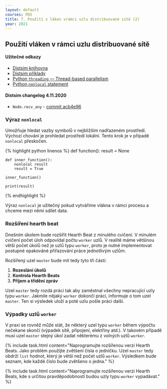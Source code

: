 ```yaml
---
layout: default
courses: PDS
title: 7. Použití v láken vrámci uzlu distribuované sítě (2)
year: 2021
---
```



## Použití vláken v rámci uzlu distribuované sítě

#### Užitečné odkazy
* [Distsim knihovna](https://github.com/mikulatomas/distsim)
* [Distsim příklady](https://github.com/mikulatomas/distsim/tree/master/examples)
* [Python `threading` — Thread-based parallelism](https://docs.python.org/3/library/threading.html)
* [Python ```nonlocal``` statement](https://docs.python.org/3/reference/simple_stmts.html#nonlocal)

#### Distsim changelog 4.11.2020
* ```Node.recv_any``` - [commit acb4e96](https://github.com/mikulatomas/distsim/commit/1068bd7c347a06f237f3bd932bcb3b40de94fa29?branch=1068bd7c347a06f237f3bd932bcb3b40de94fa29&diff=split)

### Výraz ```nonlocal```
Umožňuje hledat vazby symbolů v nejbližším nadřazeném prostředí. Výchozí chování je prohledat prostředí lokální. Tento krok je v případě ```nonlocal``` přeskočen.

{% highlight python linenos %}
def function():
    result = None

    def inner_function():
        nonlocal result
        result = True
    
    inner_function()

    print(result)
{% endhighlight %}

Výraz ```nonlocal``` je užitečný pokud vytváříme vlákna v rámci procesu a chceme mezi němi sdílet data.

### Rozšíření hearth beat
Dnešním úkolem bude rozšířit Hearth Beat z minulého cvičení. V minulém cvičení počet úloh odpovídal počtu ```worker``` uzlů. V realitě máme většínou větší počet úkolů než je uzlů typu ```worker```, proto je nutné implementovat postupné opakováné přiřazování práce jednotlivým uzlům.

Rozšířený uzel ```master``` bude mít tedy tyto tři části:
1. **Rozeslání úkolů**
2. **Kontrola Hearth Beats**
3. **Příjem a třídění zpráv**

Uzel ```master``` tedy rozdá práci tak aby zaměstnal všechny nepracující uzly typu ```worker```. Jakmile nějaký ```worker``` dokončí práci, informuje o tom uzel ```master```. Ten si výsledek uloží a poté uzlu pošle práci další.

### Výpadky uzlů ```worker```
V praxi se rovněž může stát, že některý uzel typu ```worker``` během výpočtu nečekane skončí (výpadek sítě, připojení, elektřiny atd.). V takovém případě musí uzel ```master``` stejný úkol zadat některému z volných uzlů ```worker```.



{% include task.html content="Naprogramujte rozšířenou verzi Hearth Beats. Jako problém použíjte zvětšení čísla o jedničku. Uzel <code>master</code> tedy obdrží <code>list</code> hodnot, který je větší než počet uzlů <code>worker</code>. Výsledkem bude seznam, kde každé číslo bude zvětšeno o jedna." %}

{% include task.html content="Naprogramujte rozšířenou verzi Hearth Beats, kde s určitou pravděpodobností budou uzly typu <code>worker</code> vypadávat." %}
